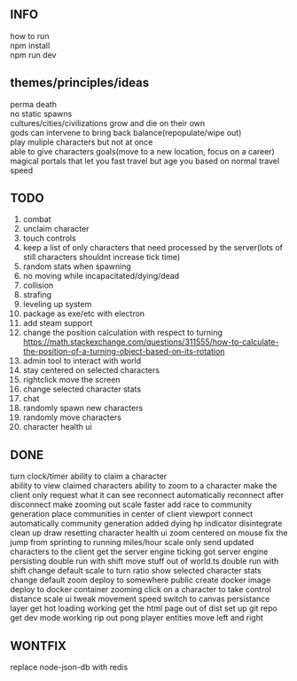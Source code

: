 ## INFO
how to run  
npm install  
npm run dev  

## themes/principles/ideas
perma death  
no static spawns  
cultures/cities/civilizations grow and die on their own  
gods can intervene to bring back balance(repopulate/wipe out)  
play muliple characters but not at once  
able to give characters goals(move to a new location, focus on a career)  
magical portals that let you fast travel but age you based on normal travel speed

## TODO
1. combat
2. unclaim character
3. touch controls
4. keep a list of only characters that need processed by the server(lots of still characters shouldnt increase tick time)
4. random stats when spawning  
4. no moving while incapacitated/dying/dead  
5. collision  
7. strafing  
8. leveling up system  
9. package as exe/etc with electron
10. add steam support
11. change the position calculation with respect to turning
https://math.stackexchange.com/questions/311555/how-to-calculate-the-position-of-a-turning-object-based-on-its-rotation
12. admin tool to interact with world
13. stay centered on selected characters
14. rightclick move the screen
15. change selected character stats
16. chat
17. randomly spawn new characters
18. randomly move characters
19. character health ui

## DONE
turn clock/timer
ability to claim a character  
ability to view claimed characters
ability to zoom to a character
make the client only request what it can see
reconnect automatically
reconnect after disconnect
make zooming out scale faster
add race to community generation
place communities in center of client viewport
connect automatically
community generation
added dying hp indicator
disintegrate
clean up draw resetting
character health ui
zoom centered on mouse
fix the jump from sprinting to running
miles/hour scale
only send updated characters to the client
get the server engine ticking
got server engine persisting
double run with shift
move stuff out of world.ts
double run with shift
change default scale to turn ratio
show selected character stats
change default zoom
deploy to somewhere public
create docker image
deploy to docker container
zooming
click on a character to take control
distance scale ui
tweak movement speed
switch to canvas
persistance layer
get hot loading working
get the html page out of dist
set up git repo
get dev mode working
rip out pong
player entities
move left and right

## WONTFIX
replace node-json-db with redis
